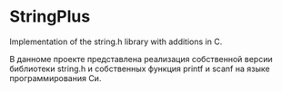 # StringPlus
Implementation of the string.h library with additions in C. 

В данноме проекте представлена реализация собственной версии библиотеки string.h
и собственных функция printf и scanf на языке программирования Си.
